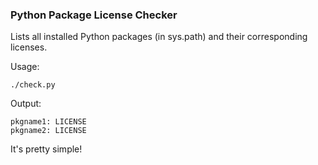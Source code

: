 ### Python Package License Checker

Lists all installed Python packages (in sys.path) and their
corresponding licenses.

Usage:

    ./check.py

Output:

    pkgname1: LICENSE
    pkgname2: LICENSE

It's pretty simple!


